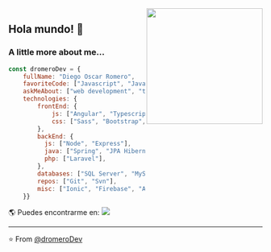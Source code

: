 <img align='right' src="https://media.giphy.com/media/p4NLw3I4U0idi/giphy.gif" width="230">

## Hola mundo! 👋

### A little more about me...  

```javascript
const dromeroDev = {
    fullName: "Diego Oscar Romero",
    favoriteCode: ["Javascript", "Java"],
    askMeAbout: ["web development", "technologies", "futbol", "music"],
    technologies: {
        frontEnd: {
            js: ["Angular", "Typescript", "AngularJS", "Jquery"],
            css: ["Sass", "Bootstrap", "Materialize"]
        },
        backEnd: {
          js: ["Node", "Express"],
          java: ["Spring", "JPA Hibernate"],
          php: ["Laravel"],
        },
        databases: ["SQL Server", "MySQL"],
        repos: ["Git", "Svn"],
        misc: ["Ionic", "Firebase", "ASP.NET", "Maven", "Jboss", "Jenkins", "Jira", "Photoshop"]
    }}
```

🌎 Puedes encontrarme en: 
[![](https://img.shields.io/badge/LinkedIn-dromeroDev-blue)](https://www.linkedin.com/in/dromerodev/)

---
⭐️ From [@dromeroDev](https://github.com/dromeroDev)

